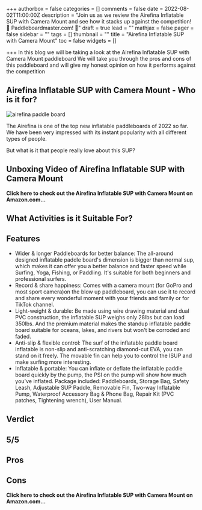 +++
authorbox = false
categories = []
comments = false
date = 2022-08-02T11:00:00Z
description = "Join us as we review the Airefina Inflatable SUP with Camera Mount  and see how it stacks up against the competition! 🛶 Paddleboardmaster.com! 🛶"
draft = true
lead = ""
mathjax = false
pager = false
sidebar = ""
tags = []
thumbnail = ""
title = "Airefina Inflatable SUP with Camera Mount"
toc = false
widgets = []

+++
In this blog we will be taking a look at the Airefina Inflatable SUP with Camera Mount  paddleboard We will take you through the pros and cons of this paddleboard and will give my honest opinion on how it performs against the competition

## Airefina Inflatable SUP with Camera Mount  - Who is it for?

![airefina paddle board](https://m.media-amazon.com/images/S/aplus-media-library-service-media/0e5b350b-9ac2-46a3-b457-d1d595dd162b.__CR0,0,970,600_PT0_SX970_V1___.png "airefina paddle board")

The Airefina is one of the top new inflatable paddleboards of 2022 so far.  We have been very impressed with its instant popularity with all different types of people.  

But what is it that people really love about this SUP?

## Unboxing Video of Airefina Inflatable SUP with Camera Mount

**Click here to check out the Airefina Inflatable SUP with Camera Mount  on Amazon.com...**

## What Activities is it Suitable For?

## Features

* Wider & longer Paddleboards for better balance: The all-around designed inflatable paddle board's dimension is bigger than normal sup, which makes it can offer you a better balance and faster speed while Surfing, Yoga, Fishing, or Paddling. It's suitable for both beginners and professional surfers.
* Record & share happiness: Comes with a camera mount (for GoPro and most sport camera)on the blow up paddleboard, you can use it to record and share every wonderful moment with your friends and family or for TikTok channel.
* Light-weight & durable: Be made using wire drawing material and dual PVC construction, the inflatable SUP weighs only 28lbs but can load 350lbs. And the premium material makes the standup inflatable paddle board suitable for oceans, lakes, and rivers but won't be corroded and faded.
* Anti-slip & flexible control: The surf of the inflatable paddle board inflatable is non-slip and anti-scratching diamond-cut EVA, you can stand on it freely. The movable fin can help you to control the ISUP and make surfing more interesting.
* Inflatable & portable: You can inflate or deflate the inflatable paddle board quickly by the pump, the PSI on the pump will show how much you've inflated. Package included: Paddleboards, Storage Bag, Safety Leash, Adjustable SUP Paddle, Removable Fin, Two-way Inflatable Pump, Waterproof Accessory Bag & Phone Bag, Repair Kit (PVC patches, Tightening wrench), User Manual.

## Verdict

## 5/5

## Pros

## Cons

**Click here to check out the Airefina Inflatable SUP with Camera Mount  on Amazon.com...**